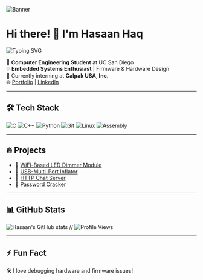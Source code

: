 ![Banner](https://media1.tenor.com/m/1glY_gyV1zwAAAAC/initial-d-takumi-fujiwara.gif)





# Hi there! 👋 I'm Hasaan Haq 
![Typing SVG](https://readme-typing-svg.herokuapp.com?size=25&color=34D399&lines=Embedded+Systems+Engineer;Firmware+Developer;Hardware+Enthusiast)

🚀 **Computer Engineering Student** at UC San Diego  
💡 **Embedded Systems Enthusiast** | Firmware & Hardware Design  
🔭 Currently interning at **Calpak USA, Inc.**  
🌐 [Portfolio](https://hasaanhaq04.github.io/hasaanhaq_portfolio/) | [LinkedIn](https://www.linkedin.com/in/hasaanhaq/)

---
## 🛠 Tech Stack
![C](https://img.shields.io/badge/-C-00599C?style=flat-square&logo=c)
![C++](https://img.shields.io/badge/-C++-00599C?style=flat-square&logo=c%2B%2B)
![Python](https://img.shields.io/badge/-Python-3776AB?style=flat-square&logo=python)
![Git](https://img.shields.io/badge/-Git-F05032?style=flat-square&logo=git)
![Linux](https://img.shields.io/badge/-Linux-FCC624?style=flat-square&logo=linux)
![Assembly](https://img.shields.io/badge/-Assembly-000000?style=flat-square)

---
## 🔥 Projects
- 🔹 [WiFi-Based LED Dimmer Module](https://github.com/hasaanhaq)
- 🔹 [USB-Multi-Port Inflator](https://github.com/hasaanhaq)
- 🔹 [HTTP Chat Server](https://github.com/hasaanhaq/chatserver)
- 🔹 [Password Cracker](https://github.com/hasaanhaq/password_cracker)

---
## 📊 GitHub Stats
![Hasaan's GitHub stats](https://github-readme-stats.vercel.app/api?username=hasaanhaq&show_icons=true&theme=radical)
//
![Profile Views](https://komarev.com/ghpvc/?username=hasaanhaq&color=blue)


---
## ⚡ Fun Fact
🛠 I love debugging hardware and firmware issues!
